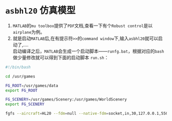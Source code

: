 # `asbhl20` 仿真模型    

1. `MATLAB`的`mu toolbox`提供了`PDF`文档,查看一下有个`Robust control`是以`airplane`为例。  
2. 就是启动`MATLAB`后,在有提示符`>>`的`command window`下,输入`asbhl20`就可以启动了,....   
启动编译之后，`MATLAB`会生成一个启动脚本——`runfg.bat`，根据对应的`bash`做少量修改就可以得到下面的启动脚本 `run.sh`：    
```bash
#!/bin/bash 

cd /usr/games

FG_ROOT=/usr/games/data
export FG_ROOT

FG_SCENERY=/usr/games/Scenery:/usr/games/WorldScenery
export FG_SCENERY

fgfs --aircraft=HL20 --fdm=null --native-fdm=socket,in,30,127.0.0.1,5502,udp --native-ctrls=socket,out,30,127.0.0.1,5505,udp --fog-fastest --disable-clouds --start-date-lat=2004:06:01:09:00:00 --disable-sound --in-air --enable-freeze --airport=KSFO --runway=10L --altitude=7224 --heading=113 --offset-distance=4.72 --offset-azimuth=0 --fg-root=/usr/games/data
```
